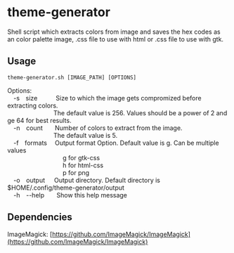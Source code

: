 # theme-generator
Shell script which extracts colors from image and saves the hex codes as an color palette image, .css file to use with html or .css file to use with gtk.

## Usage
    theme-generator.sh [IMAGE_PATH] [OPTIONS]
 
Options: &emsp;&ensp;&nbsp;  
&emsp;-s&emsp;size&emsp;&emsp;&emsp;Size to which the image gets compromized before extracting colors.  
&emsp;&emsp;&emsp;&emsp;&emsp;&emsp;&emsp;&ensp;The default value is 256. Values should be a power of 2 and ge 64 for best results.  
&emsp;-n&emsp;count&emsp;&emsp;Number of colors to extract from the image.  
&emsp;&emsp;&emsp;&emsp;&emsp;&emsp;&emsp;&ensp;The default value is 5.  
&emsp;-f&emsp;formats&emsp;&nbsp;Output format Option. Default value is g. Can be multiple values  
&emsp;&emsp;&emsp;&emsp;&emsp;&emsp;&emsp;&emsp;&emsp;g for gtk-css  
&emsp;&emsp;&emsp;&emsp;&emsp;&emsp;&emsp;&emsp;&emsp;h for html-css  
&emsp;&emsp;&emsp;&emsp;&emsp;&emsp;&emsp;&emsp;&emsp;p for png  
&emsp;-o&emsp;output&emsp;&ensp;Output directory. Default directory is $HOME/.config/theme-generator/output  
&emsp;-h&emsp;--help&emsp;&emsp;Show this help message  

## Dependencies
ImageMagick: [https://github.com/ImageMagick/ImageMagick](https://github.com/ImageMagick/ImageMagick)